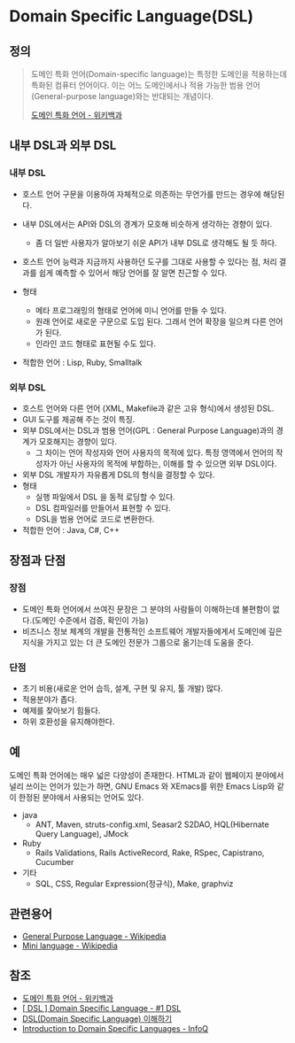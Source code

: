# Domain Specific Language(DSL)

## 정의

> 도메인 특화 언어(Domain-specific language)는 특정한 도메인을 적용하는데 특화된 컴퓨터 언어이다. 이는 어느 도메인에서나 적용 가능한 범용 언어(General-purpose language)와는 반대되는 개념이다.
>
> [도메인 특화 언어 - 위키백과](https://ko.wikipedia.org/wiki/%EB%8F%84%EB%A9%94%EC%9D%B8_%ED%8A%B9%ED%99%94_%EC%96%B8%EC%96%B4)

## 내부 DSL과 외부 DSL

### 내부 DSL

* 호스트 언어 구문을 이용하여 자체적으로 의존하는 무언가를 만드는 경우에 해당된다.

* 내부 DSL에서는 API와 DSL의 경계가 모호해 비슷하게 생각하는 경향이 있다.
	* 좀 더 일반 사용자가 알아보기 쉬운 API가 내부 DSL로 생각해도 될 듯 하다.
* 호스트 언어 능력과 지금까지 사용하던 도구를 그대로 사용할 수 있다는 점, 처리 결과를 쉽게 예측할 수 있어서 해당 언어를 잘 알면 친근할 수 있다.
* 형태
	* 메타 프로그래밍의 형태로 언어에 미니 언어를 만들 수 있다. 
	* 원래 언어로 새로운 구문으로 도입 된다. 그래서 언어 확장을 일으켜 다른 언어가 된다.
	* 인라인 코드 형태로 표현될 수도 있다.
* 적합한 언어 : Lisp, Ruby, Smalltalk

### 외부 DSL
* 호스트 언어와 다른 언어 (XML, Makefile과 같은 고유 형식)에서 생성된 DSL.
* GUI 도구를 제공해 주는 것이 특징.
* 외부 DSL에서는 DSL과 범용 언어(GPL : General Purpose Language)과의 경계가 모호해지는 경향이 있다.
	* 그 차이는 언어 작성자와 언어 사용자의 목적에 있다. 특정 영역에서 언어의 작성자가 아닌 사용자의 목적에 부합하는, 이해를 할 수 있으면 외부 DSL이다.
* 외부 DSL 개발자가 자유롭게 DSL의 형식을 결정할 수 있다.
* 형태
	* 실행 파일에서 DSL 을 동적 로딩할 수 있다.
	* DSL 컴파일러를 만들어서 표현할 수 있다.
	* DSL을 범용 언어로 코드로 변환한다.
* 적합한 언어 : Java, C#, C++

## 장점과 단점

### 장점

* 도메인 특화 언어에서 쓰여진 문장은 그 분야의 사람들이 이해하는데 불편함이 없다.(도메인 수준에서 검증, 확인이 가능)
* 비즈니스 정보 체계의 개발을 전통적인 소프트웨어 개발자들에게서 도메인에 깊은 지식을 가지고 있는 더 큰 도메인 전문가 그룹으로 옮기는데 도움을 준다.

### 단점

* 초기 비용(새로운 언어 습득, 설계, 구현 및 유지, 툴 개발) 많다.
* 적용분야가 좁다.
* 예제를 찾아보기 힘들다.
* 하위 호환성을 유지해야한다.


## 예

도메인 특화 언어에는 매우 넓은 다양성이 존재한다. HTML과 같이 웹페이지 분야에서 널리 쓰이는 언어가 있는가 하면, GNU Emacs 와 XEmacs를 위한 Emacs Lisp와 같이 한정된 분야에서 사용되는 언어도 있다.

* java
	* ANT, Maven, struts-config.xml, Seasar2 S2DAO, HQL(Hibernate Query Language), JMock
* Ruby
	* Rails Validations, Rails ActiveRecord, Rake, RSpec, Capistrano, Cucumber
* 기타
	* SQL, CSS, Regular Expression(정규식), Make, graphviz

## 관련용어

* [General Purpose Language - Wikipedia](https://en.wikipedia.org/wiki/General-purpose_language)
* [Mini language - Wikipedia](https://en.wikipedia.org/wiki/Mini_language)

## 참조

* [도메인 특화 언어 - 위키백과](https://ko.wikipedia.org/wiki/%EB%8F%84%EB%A9%94%EC%9D%B8_%ED%8A%B9%ED%99%94_%EC%96%B8%EC%96%B4)
* [[ DSL ] Domain Specific Language - #1 DSL](http://ccambo.blogspot.kr/2014/02/dsl-domain-specific-language-1-dsl.html)
* [DSL(Domain Specific Language) 이해하기](http://www.mimul.com/pebble/default/2013/06/21/1371806174467.html)
* [Introduction to Domain Specific Languages - InfoQ](https://www.infoq.com/presentations/domain-specific-languages)